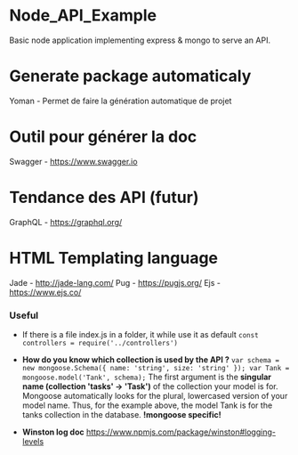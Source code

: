 # Node_API_Example
Basic node application implementing express &amp; mongo to serve an API.

# Generate package automaticaly

Yoman - Permet de faire la génération automatique de projet

# Outil pour générer la doc

Swagger -  https://www.swagger.io

# Tendance des API (futur)

GraphQL - https://graphql.org/

# HTML Templating language 

Jade - http://jade-lang.com/
Pug - https://pugjs.org/
Ejs - https://www.ejs.co/

### Useful

- If there is a file index.js in a folder, it while use it as default
`const controllers = require('../controllers')`

- **How do you know which collection is used by the API ?**
`var schema = new mongoose.Schema({ name: 'string', size: 'string' });
var Tank = mongoose.model('Tank', schema);`
The first argument is the **singular name (collection 'tasks' -> 'Task')** of the collection your model is for. Mongoose automatically looks for the plural, lowercased version of your model name. Thus, for the example above, the model Tank is for the tanks collection in the database. **!mongoose specific!**

- **Winston log doc**
https://www.npmjs.com/package/winston#logging-levels